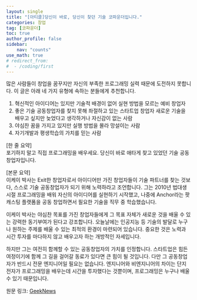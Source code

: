```yaml
---
layout: single
title: "[아티클]당신이 바로, 당신이 찾던 기술 코파운더입니다."
categories: 창업
tag: [코파운더]
toc: true
author_profile: false
sidebar:
    nav: "counts"
use_math: true
# redirect_from:
#  - /coding/first
---
```


많은 사람들이 창업을 꿈꾸지만 자신의 부족한 프로그래밍 실력 때문에 도전하지 못합니다.
이 글은 아래 네 가지 유형에 속하는 분들에게 추천합니다.

1. 혁신적인 아이디어는 있지만 기술적 배경이 없어 실현 방법을 모르는 예비 창업자
2. 좋은 기술 공동창업자를 찾지 못해 좌절하고 있는 스타트업 창업자
새로운 기술을 배우고 싶지만 늦었다고 생각하거나 자신감이 없는 사람
3. 야심찬 꿈을 가지고 있지만 실행 방법을 몰라 망설이는 사람
4. 자기개발과 평생학습의 가치를 믿는 사람

[한 줄 요약]<br>포기하지 말고 직접 프로그래밍을 배우세요. 당신이 바로 애타게 찾고 있었던 기술 공동창업자입니다.

[본문 요약]<br>이케이 박사는 Exit한 창업자로서 아이디어만 가진 창업자들이 기술 파트너를 찾는 것보다, 스스로 기술 공동창업자가 되기 위해 노력하라고 조언합니다. 그는 2010년 법대생 시절 프로그래밍을 배워 자신의 아이디어를 실현하기 시작했고, 나중에 Anchor라는 팟캐스팅 플랫폼을 공동 창업하면서 필요한 기술을 직무 중 학습했습니다. 

이케이 박사는 야심찬 목표를 가진 창업자들에게 그 목표 자체가 새로운 것을 배울 수 있는 강력한 동기부여가 된다고 강조합니다. 오늘날에는 인공지능 등 기술의 발달로 누구나 원하는 주제를 배울 수 있는 최적의 환경이 마련되어 있습니다. 중요한 것은 노력과 시간 투자를 마다하지 않고 배우고자 하는 개방적인 자세입니다.

하지만 그는 여전히 함께할 수 있는 공동창업자의 가치를 인정합니다. 스타트업은 힘든 여정이기에 함께 그 길을 걸어갈 동료가 있다면 큰 힘이 될 것입니다. 다만 그 공동창업자가 반드시 전문 엔지니어일 필요는 없습니다. 엔지니어와 비엔지니어의 차이는 단지 전자가 프로그래밍을 배우는데 시간을 투자했다는 것뿐이며, 프로그래밍은 누구나 배울 수 있기 때문입니다.

원문 링크: [GeekNews](https://news.hada.io/topic?id=14609&fbclid=IwZXh0bgNhZW0CMTAAAR08V8LfU-_6wz8g5GV15lxVHFV0nXLjHDDfxzh-pF3c0lcPb9E2nYacWdk_aem_Aavq90YbtQTMCHRYeTmy94h5Y8QaCwxs5gQjeyJVWgbkmJVdvWja9V4-UsHNnXaPGN5ZMsE211RP5nqMYCpX5UFo)